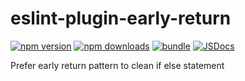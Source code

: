 # eslint-plugin-early-return

[![npm version][npm-version-src]][npm-version-href]
[![npm downloads][npm-downloads-src]][npm-downloads-href]
[![bundle][bundle-src]][bundle-href]
[![JSDocs][jsdocs-src]][jsdocs-href]

Prefer early return pattern to clean if else statement

<!-- Badges -->

[npm-version-src]: https://img.shields.io/npm/v/eslint-plugin-early-return?style=flat&colorA=080f12&colorB=1fa669
[npm-version-href]: https://npmjs.com/package/eslint-plugin-early-return
[npm-downloads-src]: https://img.shields.io/npm/dm/eslint-plugin-early-return?style=flat&colorA=080f12&colorB=1fa669
[npm-downloads-href]: https://npmjs.com/package/eslint-plugin-early-return
[bundle-src]: https://img.shields.io/bundlephobia/minzip/eslint-plugin-early-return?style=flat&colorA=080f12&colorB=1fa669&label=minzip
[bundle-href]: https://bundlephobia.com/result?p=eslint-plugin-early-return
[jsdocs-src]: https://img.shields.io/badge/jsdocs-reference-080f12?style=flat&colorA=080f12&colorB=1fa669
[jsdocs-href]: https://www.jsdocs.io/package/eslint-plugin-early-return
